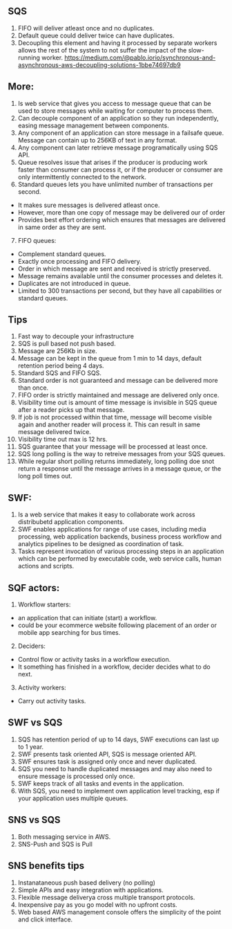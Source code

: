## SQS

1. FIFO will deliver atleast once and no duplicates.
2. Default queue could deliver twice can have duplicates.
3. Decoupling this element and having it processed by separate workers allows the rest of the system to not suffer the impact of the slow-running worker.
https://medium.com/@pablo.iorio/synchronous-and-asynchronous-aws-decoupling-solutions-1bbe74697db9

## More:
1. Is web service that gives you access to message queue that can be used to store messages while waiting for computer to process them.
2. Can decouple component of an application so they run independently, easing message management between components.
3. Any component of an application can store message in a failsafe queue. Message can contain up to 256KB of text in any format. 
4. Any component can later retrieve message programatically using SQS API.
5. Queue resolves issue that arises if the producer is producing work faster than consumer can process it, or if the producer or consumer are only intermittently connected to the network.
6. Standard queues lets you have unlimited number of transactions per second.
- It makes sure messages is delivered atleast once.
- However, more than one copy of message may be delivered our of order
- Provides best effort ordering which ensures that messages are delivered in same order as they are sent.
7. FIFO queues:
- Complement standard queues. 
- Exactly once processing and FIFO delivery.
- Order in which message are sent and received is strictly preserved.
- Message remains available until the consumer processes and deletes it.
- Duplicates are not introduced in queue.
- Limited to 300 transactions per second, but they have all capabilities or standard queues.


## Tips
1. Fast way to decouple your infrastructure
2. SQS is pull based not push based.
3. Message are 256Kb in size.
4. Message can be kept in the queue from 1 min to 14 days, default retention period being 4 days.
5. Standard SQS and FIFO SQS.
6. Standard order is not guaranteed and message can be delivered more than once.
7. FIFO order is strictly maintained and message are delivered only once.
8. Visibility time out is amount of time message is invisible in SQS queue after a reader picks up that message.
9. If job is not processed within that time, message will become visible again and another reader will process it. This can result in same message delivered twice.
10. Visibility time out max is 12 hrs.
11. SQS guarantee that your message will be processed at least once.
12. SQS long polling is the way to retreive messages from your SQS queues.
13. While regular short polling returns immediately, long polling doe snot return a response until the message arrives in a message queue, or the long poll times out.

## SWF:
1. Is a web service that makes it easy to collaborate work across distribubetd application components.
2. SWF enables applications for range of use cases, including media processing, web application backends, business process workflow and analytics pipelines to be designed as coordination of task.
3. Tasks represent invocation of various processing steps in an application which can be performed by executable code, web service calls, human actions and scripts.

## SQF actors:
1. Workflow starters:
- an application that can initiate (start) a workflow.
- could be your ecommerce website following placement of an order or mobile app searching for bus times.
2. Deciders:
- Control flow or activity tasks in a workflow execution.
- It something has finished in a workflow, decider decides what to do next.
3. Activity workers:
- Carry out activity tasks.

## SWF vs SQS
1. SQS has retention period of up to 14 days, SWF executions can last up to 1 year.
2. SWF presents task oriented API, SQS is message oriented API.
3. SWF ensures task is assigned only once and never duplicated.
4. SQS you need to handle duplicated messages and may also need to ensure message is processed only once.
5. SWF keeps track of all tasks and events in the application.
6. With SQS, you need to implement own application level tracking, esp if your application uses multiple queues.

## SNS vs SQS
1. Both messaging service in AWS.
2. SNS-Push and SQS is Pull

## SNS benefits tips
1. Instanataneous push based delivery (no polling)
2. Simple APIs and easy integration with applications.
3. Flexible message deliverya cross multiple transport protocols.
4. Inexpensive pay as you go model with no upfront costs.
5. Web based AWS management console offers the simplicity of the point and click interface.
